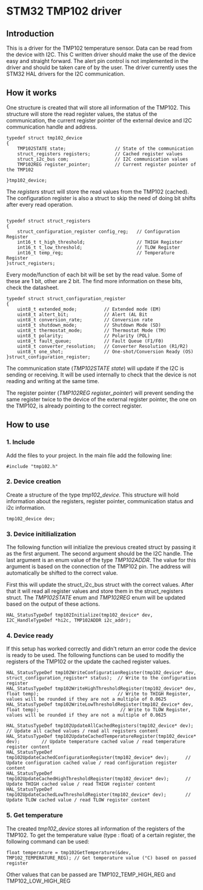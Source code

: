 # STM32 TMP102 driver

## Introduction
This is a driver for the TMP102 temperature sensor. Data can be read from the device with I2C. This C written driver should make the use of the device easy and straight forward. The alert pin control is not implemented in the driver and should be taken care of by the user. The driver currently uses the STM32 HAL drivers for the I2C communication.

## How it works
One structure is created that will store all information of the TMP102. This structure will store the read register values, the status of the communication, the current register pointer of the external device and I2C communication handle and address.
``` 
typedef struct tmp102_device
{
	TMP102STATE state;					// State of the communication
	struct_registers registers;			// Cached register values
	struct_i2c_bus com;					// I2C communication values
	TMP102REG register_pointer;			// Current register pointer of the TMP102

}tmp102_device;
``` 
The *registers* struct will store the read values from the TMP102 (cached). The configuration register is also a struct to skip the need of doing bit shifts after every read operation.

``` 

typedef struct struct_registers
{
	struct_configuration_register config_reg;	// Configuration Register
	int16_t t_high_threshold;					// THIGH Register
	int16_t t_low_threshold;					// TLOW Register
	int16_t temp_reg;							// Temperature Register
}struct_registers;
```
Every mode/function of each bit will be set by the read value. Some of these are 1 bit, other are 2 bit. The find more information on these bits, check the datasheet.
```
typedef struct struct_configuration_register
{
	uint8_t extended_mode;			// Extended mode (EM)
	uint8_t altert_bit;				// Alert (AL Bit
	uint8_t conversion_rate;		// Conversion rate
	uint8_t shutdown_mode;			// Shutdown Mode (SD)
	uint8_t thermostat_mode;		// Thermostat Mode (TM)
	uint8_t polarity;				// Polarity (POL)
	uint8_t fault_queue;			// Fault Queue (F1/F0)
	uint8_t converter_resolution;	// Converter Resolution (R1/R2)
	uint8_t one_shot;				// One-shot/Conversion Ready (OS)
}struct_configuration_register;
```

The communication state (*TMP102STATE state*) will update if the I2C is sending or receiving. It will be used internally to check that the device is not reading and writing at the same time. 

The register pointer (*TMP102REG register_pointer*) will prevent sending the same register twice to the device of the external register pointer, the one on the TMP102, is already pointing to the correct register. 
## How to use

### 1. Include
Add the files to your project. In the main file add the following line:
```
#include "tmp102.h"
```
### 2. Device creation
Create a structure of the type *tmp102_device*. This structure will hold information about the registers, register pointer, communication status and i2c information.
```
tmp102_device dev;
``` 

### 3. Device initilialization
The following function will initialize the previous created struct by passing it as the first argument. The second argument should be the I2C handle. The last argument is an enum value of the type *TMP102ADDR*. The value for this argument is based on the connection of the TMP102 pin. The address will automatically be shifted to the correct value. 

First this will update the struct_i2c_bus struct with the correct values. After that it will read all register values and store them in the struct_registers struct. The *TMP102STATE* enum and *TMP102REG* enum will be updated based on the output of these actions.
```
HAL_StatusTypeDef tmp102Initialize(tmp102_device* dev, I2C_HandleTypeDef *hi2c, TMP102ADDR i2c_addr);
``` 
### 4. Device ready
If this setup has worked correctly and didn't return an error code the device is ready to be used. The following functions can be used to modifiy the registers of the TMP102 or the update the cached register values. 
``` 
HAL_StatusTypeDef tmp102WriteConfigurationRegister(tmp102_device* dev, struct_configuration_register* status);	// Write to the configuration register
HAL_StatusTypeDef tmp102WriteHighThresholdRegister(tmp102_device* dev, float temp);								// Write to THIGH Register, values will be rounded if they are not a multiple of 0.0625
HAL_StatusTypeDef tmp102WriteLowThresholdRegister(tmp102_device* dev, float temp);								// Write to TLOW Register, values will be rounded if they are not a multiple of 0.0625

HAL_StatusTypeDef tmp102UpdateAllCachedRegisters(tmp102_device* dev);				// Update all cached values / read all registers content
HAL_StatusTypeDef tmp102UpdateCachedTemperatureRegister(tmp102_device* dev);		// Update temperature cached value / read temperature register content
HAL_StatusTypeDef tmp102UpdateCachedConfigurationRegister(tmp102_device* dev);		// Update configuration cached value / read configuration register content
HAL_StatusTypeDef tmp102UpdateCachedHighThresholdRegister(tmp102_device* dev);		// Update THIGH cached value / read THIGH register content
HAL_StatusTypeDef tmp102UpdateCachedLowThresholdRegister(tmp102_device* dev);		// Update TLOW cached value / read TLOW register content
``` 

### 5. Get temperature
The created *tmp102_device* stores all information of the registers of the TMP102. To get the temperature value (type : float) of a certain register, the following command can be used:
``` 
float temperature = tmp102GetTemperature(&dev, TMP102_TEMPERATURE_REG);	// Get temperature value (°C) based on passed register
``` 
Other values that can be passed are TMP102_TEMP_HIGH_REG and TMP102_LOW_HIGH_REG



